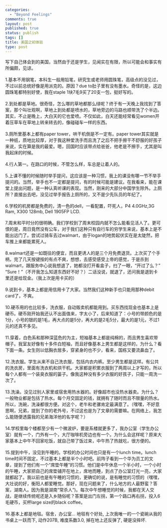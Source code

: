 ```yaml
--- 
categories: 
  - "Beyond Feelings"
comments: true
layout: post
published: true
status: publish
tags: []
title: 美国之初体验
type: post
---
```

<div id="msgcns!5F971C000415D85F!178" class="bvMsg">
<div>写下自己体会到的美国，当然由于还是学生，见闻实在有限，所以可能会和事实有所偏颇，见谅。</div>
<div> </div>
<div>1.基本不用钢笔，本科生一般用铅笔，研究生或老师用圆珠笔，高级点的没见过，不过以前总统好像是用派克的。原因？due to肚子里有没有墨水。奇怪的是，这边圆珠笔都特别好使，我在staple 1块7毛9买了20支一包，挺好写的。</div>
<div>
<br>2.到处都是草地。很奇怪，怎么哪的草地都那么绿呢？终于有一天晚上我找到了答案，那个叫壮观啊，草地上到处都是喷水的，草地旁边的马路也顺带洗了个半边。其实，不止是晚上，大白天的它也爱喷。不仅如此，白天还能经常看见women开着压草车在草地上转来转去的，像碰碰车一样的东西。</div>
<div>
<br>3.厕所里基本上都有paper tower，哄干机倒是不一定有。paper tower其实就是一种纸，质地比较厚，对于我这种爱洗手而且洗了之后不把手擦干不舒服的好孩子来说，实在算是我的最爱。嗯，回国时应该带点给爸爸，他老是不擦手，尤其是叫我起床的时候。</div>
<div>
<br>4.行人第一。在路口的时候，不管怎么样，车总是让着人的。</div>
<div> </div>
<div>5.上课不懂的时候随时举手提问，这应该是一种习惯，我上的课没有哪一节不举手提问的。当然，举手也不一定都是提问，有的时候可能是建议。在我看来，能在课堂上提出问题，是一种认真听课的表现。当然，刚来的大部分中国学生除外。上厕所？直接出去吧，没见过举手报告上厕所的，又不是少先队员的年纪了。</div>
<div>
<br>6.学校的机房都是免费的，清一色的dell，一看配置，吓死人，P4 4.0GHz,3G Ram, X300 128mb, Dell 1905FP LCD.</div>
<div>
<br>7.周末和平时分的很明确。我们学校到了周末校园内就不怎么能看见活人了。更可恨的是，周日竟然没有公车，对于我们这种只有自行车的穷学生来说，基本上是不能出远门了。尝试过骑车去过walmart，由于logan的地势起伏实在是太陡然，把车推上来都能累死人。</div>
<div>
<br>8.walmart还是一如既往的便宜，而且更诱人的是三个月免费退货。上次买了个手柄，完了几天按键按的有点不爽，想想，去感受感受上帝的感觉，于是杀到walmart，跟服务中心说我想退了，她都没打开看盒子，扫了一眼，“开过了么？” “Sure！”（不开我怎么知道东西好不好？）二话没说，就退了，还问我是退到卡里还是给现金。（我上次是用卡买的）</div>
<div>
<br>9.说到卡，基本上都是用信用卡了大家。当然我们这种新手也只能用那种debit card了，不爽。</div>
<div>
<br>10.硬币用的也比较多，洗衣服，自动贩卖机都能用到。买东西找现金也基本上是硬币。硬币刚开始我还认不出面值来，字太小了，后来知道了：小号的带颜色的是1分，小号的银的是1毛，再大点的是5分，再大的是2毛5分，最大的是1元，不过1元的还真不多见。</div>
<div>
<br>11.穿着，白色系和那种深蓝色的为主，短袖基本上都是纯棉的，而且男生喜欢带帽子。我室友好像有十多件白短袖，而且好像基本上男生都是这样的，为什么？看下面一条。女生则以低胸衣居多，穿紧身的也不少，看来，国栋又要流鼻血了。</div>
<div>
<br>12.洗衣服。学生从来不自己洗衣服，包括内衣内裤。至少男生都是这样。有公共的洗衣房，里面有洗衣机和烘干机。大家都是积累衣服到了两周以上才写的，所以每个人都有一个装臭衣服的篓子。像我这种没有多少衣服的好孩子，只能一周洗一次了。</div>
<div>
<br>13.洗澡。没见过别人家里或宿舍用热水器的。好像超市也没热水器卖。为什么？一般物业都是包括了热水。每个月交固定的钱，就拥有了随时而且不限量的热水。所以，洗碗，洗澡都很方便。对这个，老牛和老骡肯定最满意了。（嘿嘿，不好意思啊，兄弟，提到了你的老外号，不过这也是为了文章的需要嘛。在网络上，我怎么能随便透露我的兄弟海洋他的名字呢？）</div>
<div>
<br>14.学校里每个楼都至少有一个微波炉，要是系楼就更多了，我办公室（学生办公室）就有一个，门外有一个，大厅咖啡机旁边也有一个。为什么会这样呢？原来大家基本上中午不回家吃饭，就自己带了饭过来，中午热了热就吃，很方便的。</div>
<div>
<br>15.提到中午，没见到午睡的。学校的办公时间也只是有一个lunch time。lunch time时间不固定，不过基本上都是半个小时吧。前阵子看到一个华为员工的文章，提到了他们有一个“席垫午睡”的习惯。他们是中午休息一个半小时，一个小时的午睡，大家把自己的席垫铺开在地上，席地而睡，到点了办公室灯光一亮，大家就都起了。我以前也是有午睡的习惯的，更确切的说，是有睡觉的习惯的（嘿嘿，大壮说的好，衡阳人都爱睡觉。那好，现在问题来了，什么地方的人最野蛮？答案，湖南人。因为我是湖南“常杀人”)。每次中午想睡觉的时候，我都在天人交战，是继续传统呢还是入乡随俗呢？答案是出门左拐，第一个路口再右拐，投入6毛硬币，买杯large size的black coffee。</div>
<div> </div>
<div>16.基本上都是地毯。宿舍，办公室... 地毯有个好处, 上次我唯一的一个瓷碗从我的书桌上一跃而下, 动作207B, 难度系数3.0, 掉在地上还反弹了, 硬是没摔坏. </div>
</div>
